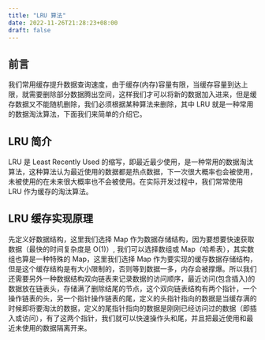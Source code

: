 ```yaml
---
title: "LRU 算法"
date: 2022-11-26T21:28:23+08:00
draft: false 
---
```

## 前言 
我们常用缓存提升数据查询速度，由于缓存(内存)容量有限，当缓存容量到达上限，就需要删除部分数据腾出空间，这样我们才可以将新的数据加入进来，但是缓存数据又不能随机删除，我们必须根据某种算法来删除，其中 LRU 就是一种常用的数据淘汰算法，下面我们来简单的介绍它。
## LRU 简介
LRU 是 Least Recently Used 的缩写，即最近最少使用，是一种常用的数据淘汰算法，这种算法认为最近使用的数据都是热点数据，下一次很大概率也会被使用，未被使用的在未来很大概率也不会被使用。在实际开发过程中，我们常常使用 LRU 作为缓存的淘汰算法。
## LRU 缓存实现原理
先定义好数据结构，这里我们选择 Map 作为数据存储结构，因为要想要快速获取数据（最快的时间复杂度是 O(1)）, 我们可以选择数组或 Map（哈希表），其实数组也算是一种特殊的 Map，这里我们选择 Map 作为要实现的缓存数据存储结构，但是这个缓存结构是有大小限制的，否则等到数据一多，内存会被撑爆。所以我们还需要另外一种数据结构双向链表来记录数据的访问顺序，最近访问(包含插入)的数据放在链表头，存储满了删除结尾的节点，这个双向链表结构有两个指针，一个操作链表的头，另一个指针操作链表的尾，定义的头指针指向的数据是当缓存满的时候即将要淘汰的数据，定义的尾指针指向的数据是刚刚已经访问过的数据（即插入或访问），有了这两个指针，我们就可以快速操作头和尾，并且把最近使用和最近未使用的数据隔离开来。


